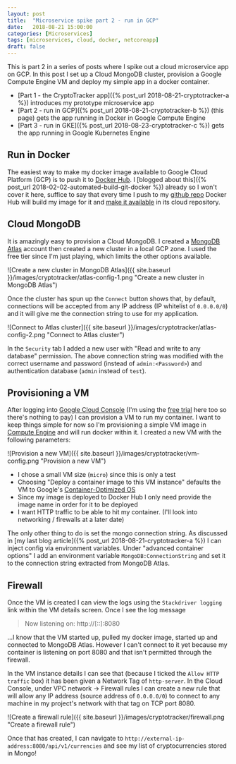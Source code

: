 ```yaml
---
layout: post
title:  "Microservice spike part 2 - run in GCP"
date:   2018-08-21 15:00:00
categories: [Microservices]
tags: [microservices, cloud, docker, netcoreapp]
draft: false
---
```


This is part 2 in a series of posts where I spike out a cloud microservice app on GCP. In this post I set up a Cloud MongoDB cluster, provision a Google Compute Engine VM and deploy my simple app in a docker container.

* [Part 1 - the CryptoTracker app]({% post_url 2018-08-21-cryptotracker-a %}) introduces my prototype microservice app
* [Part 2 - run in GCP]({% post_url 2018-08-21-cryptotracker-b %}) (this page) gets the app running in Docker in Google Compute Engine
* [Part 3 - run in GKE]({% post_url 2018-08-23-cryptotracker-c %}) gets the app running in Google Kubernetes Engine



## Run in Docker

The easiest way to make my docker image available to Google Cloud Platform (GCP) is to push it to [Docker Hub](https://docs.docker.com/docker-hub/). I [blogged about this]({% post_url 2018-02-02-automated-build-git-docker %}) already so I won't cover it here, suffice to say that every time I push to my [github repo](https://github.com/MorganPeat/CryptoTracker) Docker Hub will build my image for it and [make it available](https://hub.docker.com/r/morganpeat/cryptotracker/) in its cloud repository.



## Cloud MongoDB

It is amazingly easy to provision a Cloud MongoDB. I created a [MongoDB Atlas](https://www.mongodb.com/cloud/atlas) account then created a new cluster in a local GCP zone. I used the free tier since I'm just playing, which limits the other options available.

![Create a new cluster in MongoDB Atlas]({{ site.baseurl }}/images/cryptotracker/atlas-config-1.png "Create a new cluster in MongoDB Atlas")

Once the cluster has spun up the `Connect` button shows that, by default, connections will be accepted from any IP address (IP whitelist of `0.0.0.0/0`) and it will give me the connection string to use for my application.

![Connect to Atlas cluster]({{ site.baseurl }}/images/cryptotracker/atlas-config-2.png "Connect to Atlas cluster")

In the `Security` tab I added a new user with "Read and write to any database" permission. The above connection string was modified with the correct username and password (instead of `admin:<Password>`) and authentication database (`admin` instead of `test`).  



## Provisioning a VM

After logging into [Google Cloud Console](https://console.cloud.google.com) (I'm using the [free trial](https://cloud.google.com/free/) here too so there's nothing to pay) I can provision a VM to run my container.    I want to keep things simple for now so I'm provisioning a simple VM image in [Compute Engine](https://cloud.google.com/compute/docs/containers/) and will run docker within it.  I created a new VM with the following parameters:

![Provision a new VM]({{ site.baseurl }}/images/cryptotracker/vm-config.png "Provision a new VM")

* I chose a small VM size (`micro`) since this is only a test
* Choosing "Deploy a container image to this VM instance" defaults the VM to Google's [Container-Optimized OS](https://cloud.google.com/container-optimized-os/docs/concepts/features-and-benefits)
* Since my image is deployed to Docker Hub I only need provide the image name in order for it to be deployed
* I want HTTP traffic to be able to hit my container. (I'll look into networking / firewalls at a later date)

The only other thing to do is set the mongo connection string. As discussed in [my last blog article]({% post_url 2018-08-21-cryptotracker-a %}) I can inject config via environment variables. Under "advanced container options" I add an environment variable `MongoDB:ConnectionString` and set it to the connection string extracted from MongoDB Atlas.


## Firewall

Once the VM is created I can view the logs using the `Stackdriver logging` link within the VM details screen. Once I see the log message
> Now listening on: http://[::]:8080

...I know that the VM started up, pulled my docker image, started up and connected to MongoDB Atlas. However I can't connect to it yet because my container is listening on port 8080 and that isn't permitted through the firewall.  

In the VM instance details I can see that (because I ticked the `Allow HTTP traffic` box) it has been given a Network Tag of `http-server`. In the Cloud Console, under VPC network -> Firewall rules I can create a new rule that will allow any IP address (source address of `0.0.0.0/0`) to connect to any machine in my project's network with that tag on TCP port 8080.

![Create a firewall rule]({{ site.baseurl }}/images/cryptotracker/firewall.png "Create a firewall rule")

Once that has created, I can navigate to `http://external-ip-address:8080/api/v1/currencies` and see my list of cryptocurrencies stored in Mongo!
